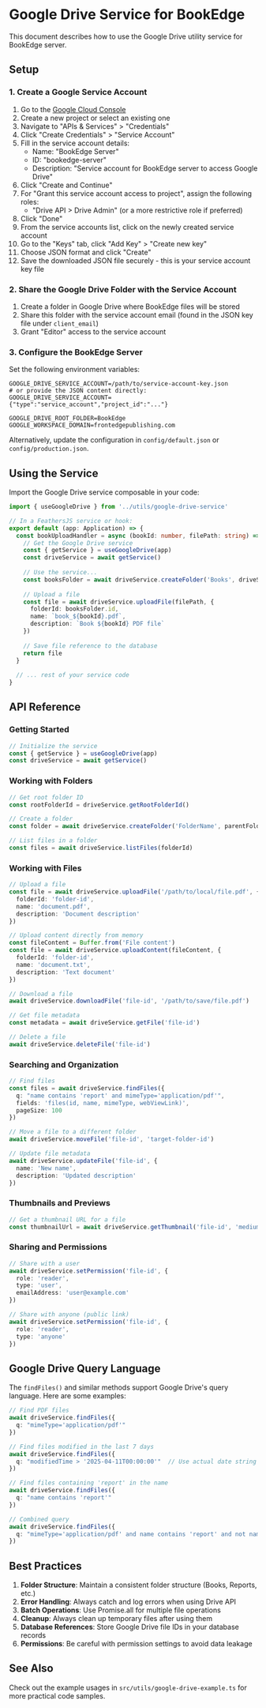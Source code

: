 # Google Drive Service for BookEdge

This document describes how to use the Google Drive utility service for BookEdge server.

## Setup

### 1. Create a Google Service Account

1. Go to the [Google Cloud Console](https://console.cloud.google.com/)
2. Create a new project or select an existing one
3. Navigate to "APIs & Services" > "Credentials"
4. Click "Create Credentials" > "Service Account"
5. Fill in the service account details:
   - Name: "BookEdge Server"
   - ID: "bookedge-server"
   - Description: "Service account for BookEdge server to access Google Drive"
6. Click "Create and Continue"
7. For "Grant this service account access to project", assign the following roles:
   - "Drive API > Drive Admin" (or a more restrictive role if preferred)
8. Click "Done"
9. From the service accounts list, click on the newly created service account
10. Go to the "Keys" tab, click "Add Key" > "Create new key"
11. Choose JSON format and click "Create"
12. Save the downloaded JSON file securely - this is your service account key file

### 2. Share the Google Drive Folder with the Service Account

1. Create a folder in Google Drive where BookEdge files will be stored
2. Share this folder with the service account email (found in the JSON key file under `client_email`)
3. Grant "Editor" access to the service account

### 3. Configure the BookEdge Server

Set the following environment variables:

```
GOOGLE_DRIVE_SERVICE_ACCOUNT=/path/to/service-account-key.json
# or provide the JSON content directly:
GOOGLE_DRIVE_SERVICE_ACCOUNT={"type":"service_account","project_id":"..."}

GOOGLE_DRIVE_ROOT_FOLDER=BookEdge
GOOGLE_WORKSPACE_DOMAIN=frontedgepublishing.com
```

Alternatively, update the configuration in `config/default.json` or `config/production.json`.

## Using the Service

Import the Google Drive service composable in your code:

```typescript
import { useGoogleDrive } from '../utils/google-drive-service'

// In a FeathersJS service or hook:
export default (app: Application) => {
  const bookUploadHandler = async (bookId: number, filePath: string) => {
    // Get the Google Drive service
    const { getService } = useGoogleDrive(app)
    const driveService = await getService()
    
    // Use the service...
    const booksFolder = await driveService.createFolder('Books', driveService.getRootFolderId())
    
    // Upload a file
    const file = await driveService.uploadFile(filePath, {
      folderId: booksFolder.id,
      name: `book_${bookId}.pdf`,
      description: `Book ${bookId} PDF file`
    })
    
    // Save file reference to the database
    return file
  }
  
  // ... rest of your service code
}
```

## API Reference

### Getting Started

```typescript
// Initialize the service
const { getService } = useGoogleDrive(app)
const driveService = await getService()
```

### Working with Folders

```typescript
// Get root folder ID
const rootFolderId = driveService.getRootFolderId()

// Create a folder
const folder = await driveService.createFolder('FolderName', parentFolderId)

// List files in a folder
const files = await driveService.listFiles(folderId)
```

### Working with Files

```typescript
// Upload a file
const file = await driveService.uploadFile('/path/to/local/file.pdf', {
  folderId: 'folder-id',
  name: 'document.pdf',
  description: 'Document description'
})

// Upload content directly from memory
const fileContent = Buffer.from('File content')
const file = await driveService.uploadContent(fileContent, {
  folderId: 'folder-id',
  name: 'document.txt',
  description: 'Text document'
})

// Download a file
await driveService.downloadFile('file-id', '/path/to/save/file.pdf')

// Get file metadata
const metadata = await driveService.getFile('file-id')

// Delete a file
await driveService.deleteFile('file-id')
```

### Searching and Organization

```typescript
// Find files
const files = await driveService.findFiles({
  q: "name contains 'report' and mimeType='application/pdf'",
  fields: 'files(id, name, mimeType, webViewLink)',
  pageSize: 100
})

// Move a file to a different folder
await driveService.moveFile('file-id', 'target-folder-id')

// Update file metadata
await driveService.updateFile('file-id', {
  name: 'New name',
  description: 'Updated description'
})
```

### Thumbnails and Previews

```typescript
// Get a thumbnail URL for a file
const thumbnailUrl = await driveService.getThumbnail('file-id', 'medium')
```

### Sharing and Permissions

```typescript
// Share with a user
await driveService.setPermission('file-id', {
  role: 'reader',
  type: 'user',
  emailAddress: 'user@example.com'
})

// Share with anyone (public link)
await driveService.setPermission('file-id', {
  role: 'reader',
  type: 'anyone'
})
```

## Google Drive Query Language

The `findFiles()` and similar methods support Google Drive's query language. Here are some examples:

```typescript
// Find PDF files
await driveService.findFiles({
  q: "mimeType='application/pdf'"
})

// Find files modified in the last 7 days
await driveService.findFiles({
  q: "modifiedTime > '2025-04-11T00:00:00'"  // Use actual date string
})

// Find files containing 'report' in the name
await driveService.findFiles({
  q: "name contains 'report'"
})

// Combined query
await driveService.findFiles({
  q: "mimeType='application/pdf' and name contains 'report' and not name contains 'draft'"
})
```

## Best Practices

1. **Folder Structure**: Maintain a consistent folder structure (Books, Reports, etc.)
2. **Error Handling**: Always catch and log errors when using Drive API
3. **Batch Operations**: Use Promise.all for multiple file operations
4. **Cleanup**: Always clean up temporary files after using them
5. **Database References**: Store Google Drive file IDs in your database records
6. **Permissions**: Be careful with permission settings to avoid data leakage

## See Also

Check out the example usages in `src/utils/google-drive-example.ts` for more practical code samples.